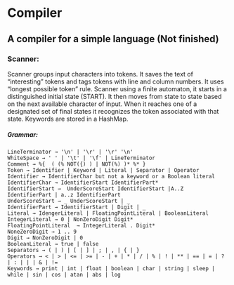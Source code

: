 # Compiler
## A compiler for a simple language (Not finished)   

### Scanner: 
Scanner groups input characters into tokens. It saves the text of “interesting” tokens and tags tokens with line and column numbers. It uses “longest possible token” rule. Scanner using a finite automaton, it starts in a distinguished initial state (START). It then moves from state to state based on the next available character of input. When it reaches one of a designated set of final states it recognizes the token associated with that state.  Keywords are stored in a HashMap.    
##### Grammar:    
    LineTerminator → '\n' | '\r' | '\r' '\n'    
    WhiteSpace → ' ' | '\t' | '\f' | LineTerminator    
    Comment → %{  ( (% NOT({) ) | NOT(%) )* %* }    
    Token → Identifier | Keyword | Literal | Separator | Operator    
    Identifier → IdentifierChar but not a keyword or a Boolean literal    
    IdentifierChar → IdentifierStart IdentifierPart*    
    IdentifierStart →  UnderScoreStart IdentifierStart |A..Z IdentifierPart | a..z IdentifierPart    
    UnderScoreStart → _ UnderScoreStart | _    
    IdentifierPart → IdentifierStart | Digit | _    
    Literal → IdengerLiteral | FloatingPointLiteral | BooleanLiteral    
    IntegerLiteral → 0 | NonZeroDigit Digit*    
    FloatingPointLiteral  → IntegerLiteral . Digit*    
    NoneZeroDigit → 1 .. 9    
    Digit → NonZeroDigit | 0    
    BooleanLiteral → true | false    
    Separators → ( | ) | [ | ] | ; | , | { | }        
    Operators → < | > | <= | >= | - | + | * | / | % | ! | ** | == | = | ? | : | | | & | !=       
    Keywords → print | int | float | boolean | char | string | sleep | while | sin | cos | atan | abs | log        
